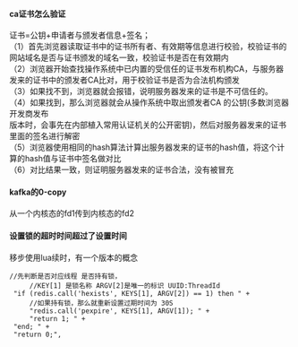 #### ca证书怎么验证
  证书=公钥+申请者与颁发者信息+签名；  
（1）首先浏览器读取证书中的证书所有者、有效期等信息进行校验，校验证书的网站域名是否与证书颁发的域名一致，校验证书是否在有效期内    
（2）浏览器开始查找操作系统中已内置的受信任的证书发布机构CA，与服务器发来的证书中的颁发者CA比对，用于校验证书是否为合法机构颁发    
（3）如果找不到，浏览器就会报错，说明服务器发来的证书是不可信任的。    
（4）如果找到，那么浏览器就会从操作系统中取出颁发者CA 的公钥(多数浏览器开发商发布   
版本时，会事先在内部植入常用认证机关的公开密钥)，然后对服务器发来的证书里面的签名进行解密   
（5）浏览器使用相同的hash算法计算出服务器发来的证书的hash值，将这个计算的hash值与证书中签名做对比   
（6）对比结果一致，则证明服务器发来的证书合法，没有被冒充      


#### kafka的0-copy
从一个内核态的fd1传到内核态的fd2

#### 设置锁的超时时间超过了设置时间
移步使用lua续时，有一个版本的概念
 ```
//先判断是否对应线程 是否持有锁，
      //KEY[1] 是锁名称 ARGV[2]是唯一的标识 UUID:ThreadId
  "if (redis.call('hexists', KEYS[1], ARGV[2]) == 1) then " +
      //如果持有锁，那么就重新设置过期时间为 30S
      "redis.call('pexpire', KEYS[1], ARGV[1]); " +
      "return 1; " +
  "end; " +
  "return 0;",
  ```


